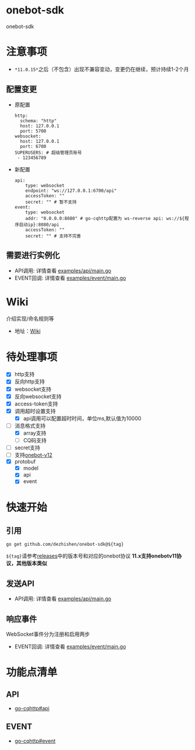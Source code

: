 # onebot-sdk
onebot-sdk
# 注意事项
- `*11.0.15*`之后（不包含）出现不兼容变动，变更仍在继续，预计持续1-2个月
## 配置变更
- 原配置
	```
	http:
	  schema: "http"
	  host: 127.0.0.1
	  port: 5700
	websocket:
	  host: 127.0.0.1
	  port: 6700
	SUPERUSERS: # 超级管理员账号
	 - 123456789
	```
- 新配置
	```
	api:
		type: websocket
		endpoint: "ws://127.0.0.1:6700/api"
		accessToken: ""
		secret: "" # 暂不支持
	event:
		type: websocket
		addr: "0.0.0.0:8080" # go-cqhttp配置为 ws-reverse api: ws://${程序启动ip}:8080/api
		accessToken: ""
		secret: "" # 支持不完善
	```
## 需要进行实例化
- API调用: 详情查看 [examples/api/main.go](./examples/api/main.go)
- EVENT回调: 详情查看 [examples/event/main.go](./examples/event/main.go)

# Wiki
介绍实现/命名规则等
* 地址：[Wiki](./wiki/)
# 待处理事项
- [x] http支持
- [x] 反向http支持
- [x] websocket支持
- [x] 反向websocket支持
- [x] access-token支持
- [x] 调用超时设置支持
	- [x] api调用可以配置超时时间，单位ms,默认值为10000
- [ ] 消息格式支持
	- [x] array支持
	- [ ] CQ码支持
- [ ] secret支持
- [ ] 支持[onebot-v12](https://12.onebot.dev/)
- [x] protobuf
	- [x] model
	- [x] api
	- [x] event
# 快速开始
## 引用
```
go get github.com/dezhishen/onebot-sdk@${tag}
```
`${tag}`请参考[releases](https://github.com/dezhishen/onebot-sdk/releases)中的版本号和对应的onebot协议
**11.x支持onebotv11协议，其他版本类似**
## 发送API
- API调用: 详情查看 [examples/api/main.go](./examples/api/main.go)
## 响应事件
WebSocket事件分为注册和启用两步
- EVENT回调: 详情查看 [examples/event/main.go](./examples/event/main.go)
# 功能点清单
## API
- <a href="https://docs.go-cqhttp.org/api/" target="_blank">go-cqhttp#api</a>
## EVENT
- <a href="https://docs.go-cqhttp.org/event/" target="_blank">go-cqhttp#event</a>
